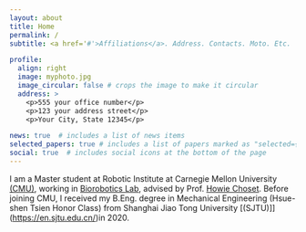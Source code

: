 ```yaml
---
layout: about
title: Home
permalink: /
subtitle: <a href='#'>Affiliations</a>. Address. Contacts. Moto. Etc.

profile:
  align: right
  image: myphoto.jpg
  image_circular: false # crops the image to make it circular
  address: >
    <p>555 your office number</p>
    <p>123 your address street</p>
    <p>Your City, State 12345</p>

news: true  # includes a list of news items
selected_papers: true # includes a list of papers marked as "selected={true}"
social: true  # includes social icons at the bottom of the page
---
```



I am a Master student at Robotic Institute at Carnegie Mellon University [(CMU)](https://www.cmu.edu/), working in [Biorobotics Lab](http://biorobotics.ri.cmu.edu/), advised by Prof. [Howie Choset](https://www.ri.cmu.edu/ri-faculty/howie-choset/). Before joining CMU, I received my B.Eng. degree in Mechanical Engineering (Hsue-shen Tsien Honor Class) from Shanghai Jiao Tong University [(SJTU)]](https://en.sjtu.edu.cn/)in 2020.

